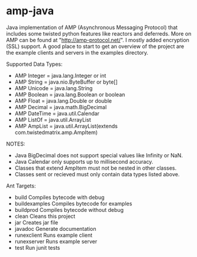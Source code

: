 amp-java
========

Java implementation of AMP (Asynchronous Messaging Protocol) that includes some
twisted python features like reactors and deferreds. More on AMP can be found
at "http://amp-protocol.net/". I mostly added encryption (SSL) support. A good 
place to start to get an overview of the project are the example clients and 
servers in the examples directory.

Supported Data Types:
 * AMP Integer  = java.lang.Integer or int
 * AMP String   = java.nio.ByteBuffer or byte[]
 * AMP Unicode  = java.lang.String
 * AMP Boolean  = java.lang.Boolean or boolean
 * AMP Float    = java.lang.Double or double
 * AMP Decimal  = java.math.BigDecimal
 * AMP DateTime = java.util.Calendar
 * AMP ListOf   = java.util.ArrayList
 * AMP AmpList  = java.util.ArrayList(extends com.twistedmatrix.amp.AmpItem)

NOTES: 
 * Java BigDecimal does not support special values like Infinity or NaN.
 * Java Calendar only supports up to millisecond accuracy.
 * Classes that extend AmpItem must not be nested in other classes.
 * Classes sent or recieved must only contain data types listed above.

Ant Targets:
 * build          Compiles bytecode with debug
 * buildexamples  Compiles bytecode for examples
 * buildprod      Compiles bytecode without debug
 * clean          Cleans this project
 * jar            Creates jar file
 * javadoc        Generate documentation
 * runexclient    Runs example client
 * runexserver    Runs example server
 * test           Run junit tests
